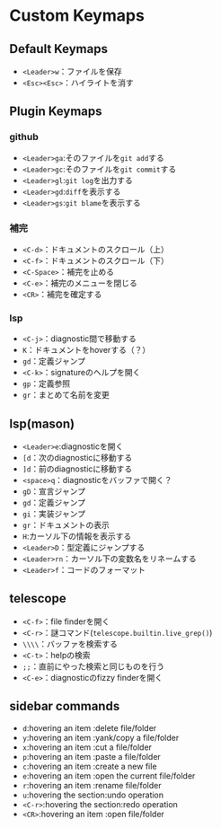 # Custom Keymaps

## Default Keymaps

- `<Leader>w`：ファイルを保存
- `<Esc><Esc>`：ハイライトを消す

## Plugin Keymaps

### github

- `<Leader>ga`:そのファイルを`git add`する
- `<Leader>gc`:そのファイルを`git commit`する
- `<Leader>gl`:`git log`を出力する
- `<Leader>gd`:`diff`を表示する
- `<Leader>gs`:`git blame`を表示する

### 補完

- `<C-d>`：ドキュメントのスクロール（上）
- `<C-f>`：ドキュメントのスクロール（下）
- `<C-Space>`：補完を止める
- `<C-e>`：補完のメニューを閉じる
- `<CR>`：補完を確定する

### lsp

- `<C-j>`：diagnostic間で移動する
- `K`：ドキュメントをhoverする（？）
- `gd`：定義ジャンプ
- `<C-k>`：signatureのヘルプを開く
- `gp`：定義参照
- `gr`：まとめて名前を変更

## lsp(mason)

- `<Leader>e`:diagnosticを開く
- `[d`：次のdiagnosticに移動する
- `]d`：前のdiagnosticに移動する
- `<space>q`：diagnosticをバッファで開く？
- `gD`：宣言ジャンプ
- `gd`：定義ジャンプ
- `gi`：実装ジャンプ
- `gr`：ドキュメントの表示
- `H`:カーソル下の情報を表示する
- `<Leader>D`：型定義にジャンプする
- `<Leader>rn`：カーソル下の変数名をリネームする
- `<Leader>f`：コードのフォーマット

## telescope

- `<C-f>`：file finderを開く
- `<C-r>`：謎コマンド(`telescope.builtin.live_grep()`)
- `\\\\`：バッファを検索する
- `<C-t>`：helpの検索
- `;;`：直前にやった検索と同じものを行う
- `<C-e>`：diagnosticのfizzy finderを開く

## sidebar commands

- `d`:hovering an item :delete file/folder          
- `y`:hovering an item :yank/copy a file/folder     
- `x`:hovering an item :cut a file/folder           
- `p`:hovering an item :paste a file/folder         
- `c`:hovering an item :create a new file           
- `e`:hovering an item  :open the current file/folder
- `r`:hovering an item :rename file/folder          
- `u`:hovering the section:undo operation              
- `<C-r>`:hovering the section:redo operation              
- `<CR>`:hovering an item :open file/folder            


